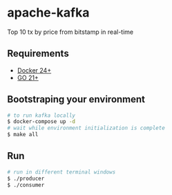 # apache-kafka
Top 10 tx by price from bitstamp in real-time

## Requirements

* [Docker 24+](https://www.docker.com/get-started)
* [GO 21+](https://go.dev/doc/install)

## Bootstraping your environment

```sh
# to run kafka locally
$ docker-compose up -d
# wait while environment initialization is complete
$ make all
```

## Run
```sh
# run in different terminal windows
$ ./producer
$ ./consumer
```
